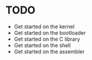 # TODO

* Get started on the kernel
* Get started on the bootloader
* Get started on the C library
* Get started on the shell
* Get started on the assembler
